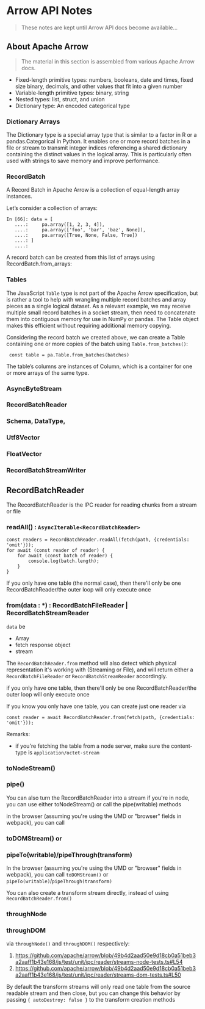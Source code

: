 # Arrow API Notes

> These notes are kept until Arrow API docs become available...

## About Apache Arrow

> The material in this section is assembled from various Apache Arrow docs.

* Fixed-length primitive types: numbers, booleans, date and times, fixed size binary, decimals, and other values that fit into a given number
* Variable-length primitive types: binary, string
* Nested types: list, struct, and union
* Dictionary type: An encoded categorical type


### Dictionary Arrays

The Dictionary type is a special array type that is similar to a factor in R or a pandas.Categorical in Python. It enables one or more record batches in a file or stream to transmit integer indices referencing a shared dictionary containing the distinct values in the logical array. This is particularly often used with strings to save memory and improve performance.

### RecordBatch

A Record Batch in Apache Arrow is a collection of equal-length array instances.

Let’s consider a collection of arrays:

```
In [66]: data = [
   ....:     pa.array([1, 2, 3, 4]),
   ....:     pa.array(['foo', 'bar', 'baz', None]),
   ....:     pa.array([True, None, False, True])
   ....: ]
   ....: 
```

A record batch can be created from this list of arrays using RecordBatch.from_arrays:

### Tables

The JavaScript `Table` type is not part of the Apache Arrow specification, but is rather a tool to help with wrangling multiple record batches and array pieces as a single logical dataset. As a relevant example, we may receive multiple small record batches in a socket stream, then need to concatenate them into contiguous memory for use in NumPy or pandas. The Table object makes this efficient without requiring additional memory copying.


Considering the record batch we created above, we can create a Table containing one or more copies of the batch using `Table.from_batches()`:

```
 const table = pa.Table.from_batches(batches)
```


The table’s columns are instances of Column, which is a container for one or more arrays of the same type.



### AsyncByteStream

### RecordBatchReader

### Schema, DataType,

### Utf8Vector


### FloatVector

### RecordBatchStreamWriter


## RecordBatchReader

The RecordBatchReader is the IPC reader for reading chunks from a stream or file

### readAll() : `AsyncIterable<RecordBatchReader>`

```
const readers = RecordBatchReader.readAll(fetch(path, {credentials: 'omit'}));
for await (const reader of reader) {
    for await (const batch of reader) {
        console.log(batch.length);
    }
}
```

If you only have one table (the normal case), then there'll only be one RecordBatchReader/the outer loop will only execute once


### from(data : \*) : RecordBatchFileReader \| RecordBatchStreamReader

`data` be
* Array
* fetch response object
* stream


The `RecordBatchReader.from` method will also detect which physical representation it's working with (Streaming or File), and will return either a `RecordBatchFileReader` or `RecordBatchStreamReader` accordingly.

if you only have one table, then there'll only be one RecordBatchReader/the outer loop will only execute once

If you know you only have one table, you can create just one reader via
```
const reader = await RecordBatchReader.from(fetch(path, {credentials: 'omit'}));
```

Remarks:
* if you're fetching the table from a node server, make sure the content-type is `application/octet-stream`



### toNodeStream()
### pipe()

You can also turn the RecordBatchReader into a stream
if you're in node, you can use either toNodeStream() or call the pipe(writable) methods



in the browser (assuming you're using the UMD or "browser" fields in webpack), you can call

### toDOMStream() or
### pipeTo(writable)/pipeThrough(transform)

In the browser (assuming you're using the UMD or "browser" fields in webpack), you can call `toDOMStream()` or `pipeTo(writable)`/`pipeThrough(transform)`

You can also create a transform stream directly, instead of using `RecordBatchReader.from()`

### throughNode
### throughDOM

via `throughNode()` and `throughDOM()` respectively:

1. https://github.com/apache/arrow/blob/49b4d2aad50e9d18cb0a51beb3a2aaff1b43e168/js/test/unit/ipc/reader/streams-node-tests.ts#L54
2. https://github.com/apache/arrow/blob/49b4d2aad50e9d18cb0a51beb3a2aaff1b43e168/js/test/unit/ipc/reader/streams-dom-tests.ts#L50

By default the transform streams will only read one table from the source readable stream and then close, but you can change this behavior by passing `{ autoDestroy: false }` to the transform creation methods
